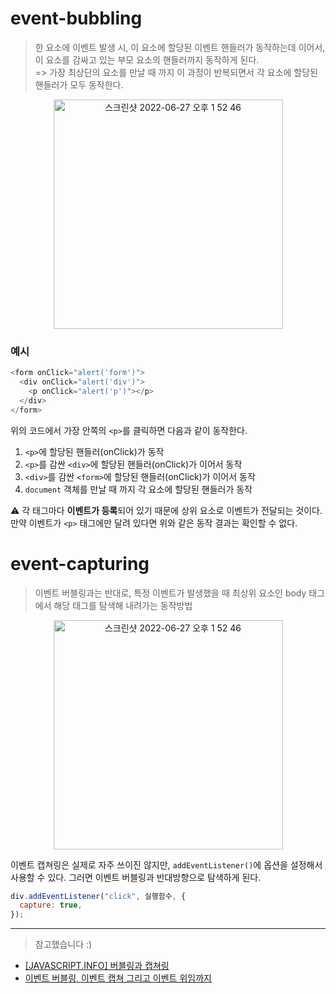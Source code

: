 # event-bubbling

> 한 요소에 이벤트 발생 시, 이 요소에 할당된 이벤트 핸들러가 동작하는데 이어서, 이 요소를 감싸고 있는 부모 요소의 핸들러까지 동작하게 된다.<br />
> => 가장 최상단의 요소를 만날 때 까지 이 과정이 반복되면서 각 요소에 할당된 핸들러가 모두 동작한다.

<div align="center">
<img width="367" alt="스크린샷 2022-06-27 오후 1 52 46" src="https://joshua1988.github.io/images/posts/web/javascript/event/event-bubble.png">
</div>

### 예시

```javascript
<form onClick="alert('form')">
  <div onClick="alert('div')">
    <p onClick="alert('p')"></p>
  </div>
</form>
```

위의 코드에서 가장 안쪽의 `<p>`를 클릭하면 다음과 같이 동작한다.

1. `<p>`에 할당된 핸들러(onClick)가 동작
2. `<p>`를 감싼 `<div>`에 할당된 핸들러(onClick)가 이어서 동작
3. `<div>`를 감싼 `<form>`에 할당된 핸들러(onClick)가 이어서 동작
4. `document` 객체를 만날 때 까지 각 요소에 할당된 핸들러가 동작

⚠️ 각 태그마다 **이벤트가 등록**되어 있기 때문에 상위 요소로 이벤트가 전달되는 것이다. 만약 이벤트가 `<p>` 태그에만 달려 있다면 위와 같은 동작 결과는 확인할 수 없다.

# event-capturing

> 이벤트 버블링과는 반대로, 특정 이벤트가 발생했을 때 최상위 요소인 body 태그에서 해당 태그를 탐색해 내려가는 동작방법

<div align="center">
<img width="367" alt="스크린샷 2022-06-27 오후 1 52 46" src="https://joshua1988.github.io/images/posts/web/javascript/event/event-capture.png">
</div>

이벤트 캡쳐링은 실제로 자주 쓰이진 않지만, `addEventListener()`에 옵션을 설정해서 사용할 수 있다. 그러면 이벤트 버블링과 반대방향으로 탐색하게 된다.

```javascript
div.addEventListener("click", 실행함수, {
  capture: true,
});
```

---

> 참고했습니다 :)

- [[JAVASCRIPT.INFO] 버블링과 캡쳐링](https://ko.javascript.info/bubbling-and-capturing)
- [이벤트 버블링, 이벤트 캡쳐 그리고 이벤트 위임까지](https://joshua1988.github.io/web-development/javascript/event-propagation-delegation/)
